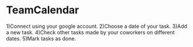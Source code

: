 # TeamCalendar
1)Connect using your google account.
2)Choose a date of your task.
3)Add a new task.
4)Check other tasks made by your coworkers on different dates.
5)Mark tasks as done. 
